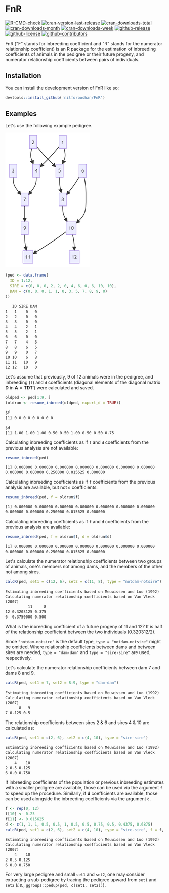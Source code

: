 # FnR

<!-- badges: start -->

[![R-CMD-check](https://github.com/nilforooshan/FnR/actions/workflows/R-CMD-check.yaml/badge.svg)](https://github.com/nilforooshan/FnR/actions/workflows/R-CMD-check.yaml)
[![cran-version-last-release](https://www.r-pkg.org/badges/version-last-release/FnR)](https://cran.r-project.org/package=FnR)
[![cran-downloads-total](https://cranlogs.r-pkg.org/badges/grand-total/FnR?color=green)](https://cran.r-project.org/package=FnR)
[![cran-downloads-month](https://cranlogs.r-pkg.org/badges/last-month/FnR?color=green)](https://cran.r-project.org/package=FnR)
[![cran-downloads-week](https://cranlogs.r-pkg.org/badges/last-week/FnR?color=green)](https://cran.r-project.org/package=FnR)
[![github-release](https://img.shields.io/github/release/nilforooshan/FnR.svg)](https://github.com/nilforooshan/FnR)
[![github-license](https://img.shields.io/github/license/nilforooshan/FnR.svg)](https://github.com/nilforooshan/FnR/blob/master/LICENSE.md)
[![github-contributors](https://img.shields.io/github/contributors/nilforooshan/FnR.svg)](https://github.com/nilforooshan/FnR/graphs/contributors/)

<!-- badges: end -->

FnR ("F" stands for inbreeding coefficient and "R" stands for the numerator relationship coefficient) is an R package for the estimation of inbreeding coefficients of animals in the pedigree or their future progeny, and numerator relationship coefficients between pairs of individuals.

## Installation

You can install the development version of FnR like so:

```r
devtools::install_github('nilforooshan/FnR')
```

## Examples

Let's use the following example pedigree.

![](vignettes/ped.PNG)

```r
(ped <- data.frame(
  ID = 1:12,
  SIRE = c(0, 0, 0, 2, 2, 0, 4, 6, 0, 6, 10, 10),
  DAM = c(0, 0, 0, 1, 1, 0, 3, 5, 7, 8, 9, 0)
))
```

```
   ID SIRE DAM
1   1    0   0
2   2    0   0
3   3    0   0
4   4    2   1
5   5    2   1
6   6    0   0
7   7    4   3
8   8    6   5
9   9    0   7
10 10    6   8
11 11   10   9
12 12   10   0
```

Let's assume that previously, 9 of 12 animals were in the pedigree, and inbreeding (`f`) and `d` coefficients (diagonal elements of the diagonal matrix **D** in $\mathbf A = \mathbf{TDT}'$) were calculated and saved.

```r
oldped <- ped[1:9, ]
(oldrun <- resume_inbreed(oldped, export_d = TRUE))
```

```
$f
[1] 0 0 0 0 0 0 0 0 0

$d
[1] 1.00 1.00 1.00 0.50 0.50 1.00 0.50 0.50 0.75
```

Calculating inbreeding coefficients as if `f` and `d` coefficients from the previous analysis are not available:

```r
resume_inbreed(ped)
```

```
[1] 0.000000 0.000000 0.000000 0.000000 0.000000 0.000000 0.000000 0.000000 0.000000 0.250000 0.015625 0.000000
```

Calculating inbreeding coefficients as if `f` coefficients from the previous analysis are available, but not `d` coefficients:

```r
resume_inbreed(ped, f = oldrun$f)
```

```
[1] 0.000000 0.000000 0.000000 0.000000 0.000000 0.000000 0.000000 0.000000 0.000000 0.250000 0.015625 0.000000
```

Calculating inbreeding coefficients as if `f` and `d` coefficients from the previous analysis are available:

```r
resume_inbreed(ped, f = oldrun$f, d = oldrun$d)
```

```
[1] 0.000000 0.000000 0.000000 0.000000 0.000000 0.000000 0.000000 0.000000 0.000000 0.250000 0.015625 0.000000
```

Let's calculate the numerator relationship coefficients between two groups of animals, one's members not among dams, and the members of the other not among sires.

```r
calcR(ped, set1 = c(12, 6), set2 = c(11, 8), type = "notdam-notsire")
```

```
Estimating inbreeding coefficients based on Meuwissen and Luo (1992)
Calculating numerator relationship coefficients based on Van Vleck (2007)
          11     8
12 0.3203125 0.375
6  0.3750000 0.500
```

What is the inbreeding coefficient of a future progeny of 11 and 12?
It is half of the relationship coefficient between the two individuals (0.320312/2).

Since `"notdam-notsire"` is the default type, `type = "notdam-notsire"` might be omitted.
Where relationship coefficients between dams and between sires are needed, `type = "dam-dam"` and `type = "sire-sire"` are used, respectively.

Let's calculate the numerator relationship coefficients between dam 7 and dams 8 and 9.

```r
calcR(ped, set1 = 7, set2 = 8:9, type = "dam-dam")
```

```
Estimating inbreeding coefficients based on Meuwissen and Luo (1992)
Calculating numerator relationship coefficients based on Van Vleck (2007)
      8   9
7 0.125 0.5
```

The relationship coefficients between sires 2 & 6 and sires 4 & 10 are calculated as:

```r
calcR(ped, set1 = c(2, 6), set2 = c(4, 10), type = "sire-sire")
```

```
Estimating inbreeding coefficients based on Meuwissen and Luo (1992)
Calculating numerator relationship coefficients based on Van Vleck (2007)
    4    10
2 0.5 0.125
6 0.0 0.750
```

If inbreeding coefficients of the population or previous inbreeding estimates with a smaller pedigree are available, those can be used via the argument `f` to speed up the procedure.
Similarly, if **d** coefficients are available, those can be used alongside the inbreeding coefficients via the argument `d`.

```r
f <- rep(0, 12)
f[10] <- 0.25
f[11] <- 0.015625
d <- c(1, 1, 1, 0.5, 0.5, 1, 0.5, 0.5, 0.75, 0.5, 0.4375, 0.6875)
calcR(ped, set1 = c(2, 6), set2 = c(4, 10), type = "sire-sire", f = f, d = d)
```

```
Estimating inbreeding coefficients based on Meuwissen and Luo (1992)
Calculating numerator relationship coefficients based on Van Vleck (2007)
    4    10
2 0.5 0.125
6 0.0 0.750
```

For very large pedigree and small `set1` and `set2`, one may consider extracting a sub-pedigree by tracing the pedigree upward from `set1` and `set2` (_i.e._, `ggroups::pedup(ped, c(set1, set2))`).
